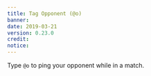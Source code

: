 ```yaml
---
title: Tag Opponent (@o)
banner: 
date: 2019-03-21
version: 0.23.0
credit: 
notice: 
---
```


Type `@o` to ping your opponent while in a match.

